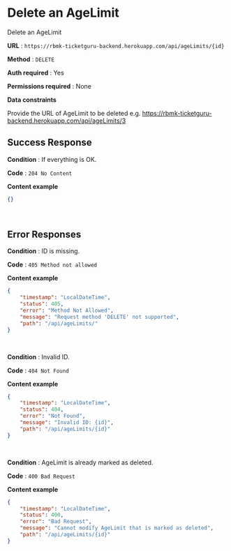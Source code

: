 # Delete an AgeLimit

Delete an AgeLimit

**URL** : `https://rbmk-ticketguru-backend.herokuapp.com/api/ageLimits/{id}`

**Method** : `DELETE`

**Auth required** : Yes

**Permissions required** : None

**Data constraints**

Provide the URL of AgeLimit to be deleted e.g. https://rbmk-ticketguru-backend.herokuapp.com/api/ageLimits/3

## Success Response

**Condition** : If everything is OK.

**Code** : `204 No Content`

**Content example**

```json
{}
```
</br>

## Error Responses

**Condition** : ID is missing.

**Code** : `405 Method not allowed`

**Content example**

```json
{
    "timestamp": "LocalDateTime",
    "status": 405,
    "error": "Method Not Allowed",
    "message": "Request method 'DELETE' not supported",
    "path": "/api/ageLimits/"
}
```
</br>

**Condition** : Invalid ID.

**Code** : `404 Not Found`

**Content example**

```json
{
    "timestamp": "LocalDateTime",
    "status": 404,
    "error": "Not Found",
    "message": "Invalid ID: {id}",
    "path": "/api/ageLimits/{id}"
}
```
</br>

**Condition** : AgeLimit is already marked as deleted.

**Code** : `400 Bad Request`

**Content example**

```json
{
    "timestamp": "LocalDateTime",
    "status": 400,
    "error": "Bad Request",
    "message": "Cannot modify AgeLimit that is marked as deleted",
    "path": "/api/ageLimits/{id}"
}
```